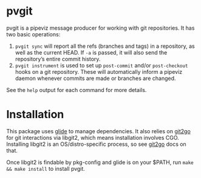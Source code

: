 # pvgit

pvgit is a pipeviz message producer for working with git repositories. It has two basic operations:

1. `pvgit sync` will report all the refs (branches and tags) in a repository, as well as the current HEAD. If `-a` is passed, it will also send the repository’s entire commit history.
1. `pvgit instrument` is used to set up `post-commit` and/or `post-checkout` hooks on a git repository. These will automatically inform a pipeviz daemon whenever commits are made or branches are changed.

See the `help` output for each command for more details.

# Installation

This package uses [glide](https://github.com/Masterminds/glide) to manage dependencies. It also relies on [git2go](https://github.com/libgit2/git2go) for git interactions via libgit2, which means installation involves CGO. Installing libgit2 is an OS/distro-specific process, so see [git2go](https://github.com/libgit2/git2go#installing) docs on that.

Once libgit2 is findable by pkg-config and glide is on your $PATH, run `make && make install` to install pvgit.
